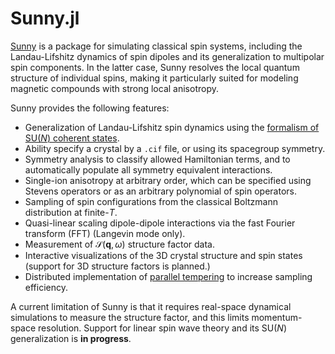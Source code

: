 # Sunny.jl

[Sunny](https://github.com/SunnySuite/Sunny.jl/) is a package for simulating
classical spin systems, including the Landau-Lifshitz dynamics of spin dipoles
and its generalization to multipolar spin components. In the latter case, Sunny
resolves the local quantum structure of individual spins, making it particularly
suited for modeling magnetic compounds with strong local anisotropy.

Sunny provides the following features:

- Generalization of Landau-Lifshitz spin dynamics using the [formalism of SU(_N_) coherent states](https://arxiv.org/abs/2209.01265).
- Ability specify a crystal by a `.cif` file, or using its spacegroup symmetry.
- Symmetry analysis to classify allowed Hamiltonian terms, and to automatically populate all symmetry equivalent interactions.
- Single-ion anisotropy at arbitrary order, which can be specified using Stevens operators or as an arbitrary polynomial of spin operators.
- Sampling of spin configurations from the classical Boltzmann distribution at finite-$T$.
- Quasi-linear scaling dipole-dipole interactions via the fast Fourier transform (FFT) (Langevin mode only).
- Measurement of $\mathcal{S}(\mathbf{q}, \omega)$ structure factor data.
- Interactive visualizations of the 3D crystal structure and spin states (support for 3D structure factors is planned.)
- Distributed implementation of [parallel tempering](https://en.wikipedia.org/wiki/Parallel_tempering) to increase sampling efficiency.

A current limitation of Sunny is that it requires real-space dynamical
simulations to measure the structure factor, and this limits momentum-space
resolution. Support for linear spin wave theory and its SU(_N_) generalization
is **in progress**.
